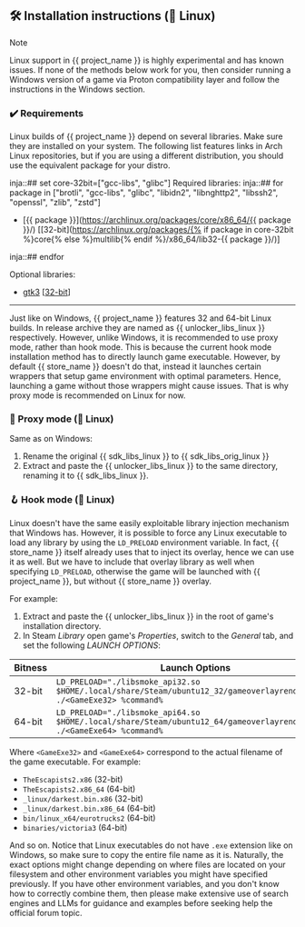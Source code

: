 ## 🛠️ Installation instructions (🐧 Linux)

> [!NOTE]
> Linux support in {{ project_name }} is highly experimental and has known issues.
> If none of the methods below work for you, then consider running a Windows version of a game
> via Proton compatibility layer and follow the instructions in the Windows section.

### ✔️ Requirements

Linux builds of {{ project_name }} depend on several libraries. Make sure they are installed on your system.
The following list features links in Arch Linux repositories, but if you are using a different distribution,
you should use the equivalent package for your distro.

inja::## set core-32bit=["gcc-libs", "glibc"]
Required libraries:
inja::## for package in ["brotli", "gcc-libs", "glibc", "libidn2", "libnghttp2", "libssh2", "openssl", "zlib", "zstd"]
- [{{ package }}](https://archlinux.org/packages/core/x86_64/{{ package }}/)
  [[32-bit](https://archlinux.org/packages/{% if package in core-32bit %}core{% else %}multilib{% endif %}/x86_64/lib32-{{ package }}/)]

inja::## endfor

Optional libraries:
- [gtk3](https://archlinux.org/packages/extra/x86_64/gtk3/)
  [[32-bit](https://archlinux.org/packages/multilib/x86_64/lib32-gtk3/)]

---

Just like on Windows, {{ project_name }} features 32 and 64-bit Linux builds.
In release archive they are named as {{ unlocker_libs_linux }} respectively.
However, unlike Windows, it is recommended to use proxy mode, rather than hook mode.
This is because the current hook mode installation method has to directly launch game
executable. However, by default {{ store_name }} doesn't do that, instead it launches certain wrappers
that setup game environment with optimal parameters. Hence, launching a game without those
wrappers might cause issues. That is why proxy mode is recommended on Linux for now.

### 🔀 Proxy mode (🐧 Linux)

Same as on Windows:
1. Rename the original {{ sdk_libs_linux }} to {{ sdk_libs_orig_linux }}
2. Extract and paste the {{ unlocker_libs_linux }} to the same directory, renaming it to {{ sdk_libs_linux }}.

### 🪝 Hook mode (🐧 Linux)

Linux doesn't have the same easily exploitable library injection mechanism that Windows has.
However, it is possible to force any Linux executable to load any library by using the
`LD_PRELOAD` environment variable. In fact, {{ store_name }} itself already uses that to inject its overlay,
hence we can use it as well. But we have to include that overlay library as well when specifying
`LD_PRELOAD`, otherwise the game will be launched with {{ project_name }}, but without {{ store_name }} overlay.

For example:

1. Extract and paste the {{ unlocker_libs_linux }} in the root of game's installation directory.
2. In Steam _Library_ open game's _Properties_, switch to the _General_ tab, and set the following _LAUNCH OPTIONS_:

| Bitness | Launch Options                                                                                                         |
|---------|------------------------------------------------------------------------------------------------------------------------|
| 32-bit  | `LD_PRELOAD="./libsmoke_api32.so $HOME/.local/share/Steam/ubuntu12_32/gameoverlayrenderer.so" ./<GameExe32> %command%` |
| 64-bit  | `LD_PRELOAD="./libsmoke_api64.so $HOME/.local/share/Steam/ubuntu12_64/gameoverlayrenderer.so" ./<GameExe64> %command%` |

Where `<GameExe32>` and `<GameExe64>` correspond to the actual filename of the game executable. For example:
- `TheEscapists2.x86` (32-bit)
- `TheEscapists2.x86_64` (64-bit)
- `_linux/darkest.bin.x86` (32-bit)
- `_linux/darkest.bin.x86_64` (64-bit)
- `bin/linux_x64/eurotrucks2` (64-bit)
- `binaries/victoria3` (64-bit)

And so on. Notice that Linux executables do not have `.exe` extension like on Windows, so make sure to copy the entire
file name as it is. Naturally, the exact options might change depending on where files are located on your filesystem
and other environment variables you might have specified previously.
If you have other environment variables, and you don't know how to correctly combine them,
then please make extensive use of search engines and LLMs for guidance and examples
before seeking help the official forum topic.
